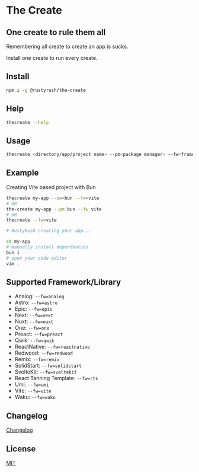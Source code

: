 # The Create

## One create to rule them all

Remembering all create to create an app is sucks.

Install one create to run every create.

## Install

```bash
npm i -g @rustyrush/the-create
```

## Help

```bash
thecreate --help
```

## Usage

```bash
thecreate <directory/app/project name> --pm<package manager> --fw<framework/library>
```

## Example

Creating Vite based project with Bun

```bash
thecreate my-app --pm=bun --fw=vite
# OR
the-create my-app --pm bun --fw vite
# OR
thecreate --fw=vite

# RustyRush creating your app...

cd my-app
# manually install dependencies
bun i
# open your code editor
vim .

```

## Supported Framework/Library

- Analog: `--fw=analog`
- Astro: `--fw=astro`
- Epic: `--fw=epic`
- Next: `--fw=next`
- Nuxt: `--fw=nuxt`
- One: `--fw=one`
- Preact: `--fw=preact`
- Qwik: `--fw=qwik`
- ReactNative: `--fw=reactnative`
- Redwood: `--fw=redwood`
- Remix: `--fw=remix`
- SolidStart: `--fw=solidstart`
- SvelteKit: `--fw=sveltekit`
- React Tanning Template: `--fw=rts`
- Umi: `--fw=umi`
- Vite: `--fw=vite`
- Waku: `--fw=waku`

## Changelog

[Changelog](https://github.com/padunk/the-create/blob/main/CHANGELOG.md)

## License

[MIT](https://github.com/padunk/the-create/blob/master/LICENSE)
